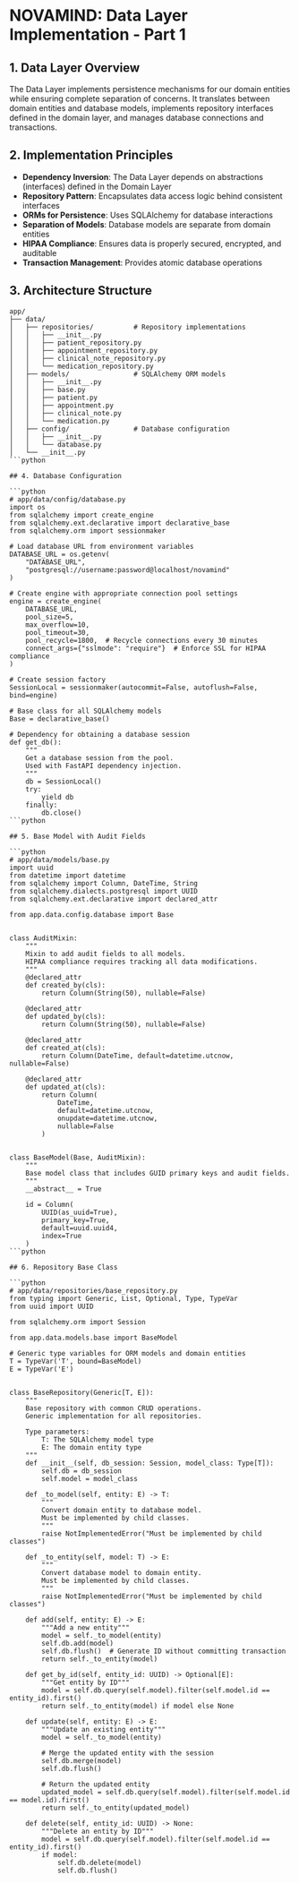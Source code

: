 # NOVAMIND: Data Layer Implementation - Part 1

## 1. Data Layer Overview

The Data Layer implements persistence mechanisms for our domain entities while ensuring complete separation of concerns. It translates between domain entities and database models, implements repository interfaces defined in the domain layer, and manages database connections and transactions.

## 2. Implementation Principles

- **Dependency Inversion**: The Data Layer depends on abstractions (interfaces) defined in the Domain Layer
- **Repository Pattern**: Encapsulates data access logic behind consistent interfaces
- **ORMs for Persistence**: Uses SQLAlchemy for database interactions
- **Separation of Models**: Database models are separate from domain entities
- **HIPAA Compliance**: Ensures data is properly secured, encrypted, and auditable
- **Transaction Management**: Provides atomic database operations

## 3. Architecture Structure

```text
app/
├── data/
│   ├── repositories/          # Repository implementations
│   │   ├── __init__.py
│   │   ├── patient_repository.py
│   │   ├── appointment_repository.py
│   │   ├── clinical_note_repository.py
│   │   └── medication_repository.py
│   ├── models/                # SQLAlchemy ORM models
│   │   ├── __init__.py
│   │   ├── base.py
│   │   ├── patient.py
│   │   ├── appointment.py
│   │   ├── clinical_note.py
│   │   └── medication.py
│   ├── config/                # Database configuration
│   │   ├── __init__.py
│   │   └── database.py
│   └── __init__.py
```python

## 4. Database Configuration

```python
# app/data/config/database.py
import os
from sqlalchemy import create_engine
from sqlalchemy.ext.declarative import declarative_base
from sqlalchemy.orm import sessionmaker

# Load database URL from environment variables
DATABASE_URL = os.getenv(
    "DATABASE_URL",
    "postgresql://username:password@localhost/novamind"
)

# Create engine with appropriate connection pool settings
engine = create_engine(
    DATABASE_URL,
    pool_size=5,
    max_overflow=10,
    pool_timeout=30,
    pool_recycle=1800,  # Recycle connections every 30 minutes
    connect_args={"sslmode": "require"}  # Enforce SSL for HIPAA compliance
)

# Create session factory
SessionLocal = sessionmaker(autocommit=False, autoflush=False, bind=engine)

# Base class for all SQLAlchemy models
Base = declarative_base()

# Dependency for obtaining a database session
def get_db():
    """
    Get a database session from the pool.
    Used with FastAPI dependency injection.
    """
    db = SessionLocal()
    try:
        yield db
    finally:
        db.close()
```python

## 5. Base Model with Audit Fields

```python
# app/data/models/base.py
import uuid
from datetime import datetime
from sqlalchemy import Column, DateTime, String
from sqlalchemy.dialects.postgresql import UUID
from sqlalchemy.ext.declarative import declared_attr

from app.data.config.database import Base


class AuditMixin:
    """
    Mixin to add audit fields to all models.
    HIPAA compliance requires tracking all data modifications.
    """
    @declared_attr
    def created_by(cls):
        return Column(String(50), nullable=False)

    @declared_attr
    def updated_by(cls):
        return Column(String(50), nullable=False)

    @declared_attr
    def created_at(cls):
        return Column(DateTime, default=datetime.utcnow, nullable=False)

    @declared_attr
    def updated_at(cls):
        return Column(
            DateTime,
            default=datetime.utcnow,
            onupdate=datetime.utcnow,
            nullable=False
        )


class BaseModel(Base, AuditMixin):
    """
    Base model class that includes GUID primary keys and audit fields.
    """
    __abstract__ = True

    id = Column(
        UUID(as_uuid=True),
        primary_key=True,
        default=uuid.uuid4,
        index=True
    )
```python

## 6. Repository Base Class

```python
# app/data/repositories/base_repository.py
from typing import Generic, List, Optional, Type, TypeVar
from uuid import UUID

from sqlalchemy.orm import Session

from app.data.models.base import BaseModel

# Generic type variables for ORM models and domain entities
T = TypeVar('T', bound=BaseModel)
E = TypeVar('E')


class BaseRepository(Generic[T, E]):
    """
    Base repository with common CRUD operations.
    Generic implementation for all repositories.

    Type parameters:
        T: The SQLAlchemy model type
        E: The domain entity type
    """
    def __init__(self, db_session: Session, model_class: Type[T]):
        self.db = db_session
        self.model = model_class

    def _to_model(self, entity: E) -> T:
        """
        Convert domain entity to database model.
        Must be implemented by child classes.
        """
        raise NotImplementedError("Must be implemented by child classes")

    def _to_entity(self, model: T) -> E:
        """
        Convert database model to domain entity.
        Must be implemented by child classes.
        """
        raise NotImplementedError("Must be implemented by child classes")

    def add(self, entity: E) -> E:
        """Add a new entity"""
        model = self._to_model(entity)
        self.db.add(model)
        self.db.flush()  # Generate ID without committing transaction
        return self._to_entity(model)

    def get_by_id(self, entity_id: UUID) -> Optional[E]:
        """Get entity by ID"""
        model = self.db.query(self.model).filter(self.model.id == entity_id).first()
        return self._to_entity(model) if model else None

    def update(self, entity: E) -> E:
        """Update an existing entity"""
        model = self._to_model(entity)

        # Merge the updated entity with the session
        self.db.merge(model)
        self.db.flush()

        # Return the updated entity
        updated_model = self.db.query(self.model).filter(self.model.id == model.id).first()
        return self._to_entity(updated_model)

    def delete(self, entity_id: UUID) -> None:
        """Delete an entity by ID"""
        model = self.db.query(self.model).filter(self.model.id == entity_id).first()
        if model:
            self.db.delete(model)
            self.db.flush()
```

